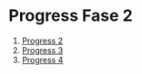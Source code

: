 # Progress Fase 2

1. [Progress 2](https://drive.google.com/drive/folders/18E89n3ibNoNGHaGJWZAOv8DvEwCmKMoj?usp=share_link)
2. [Progress 3](https://drive.google.com/drive/folders/1M1RsxHXx93l6aguat95yG0ETcBXKCGy3?usp=share_link) 
3. [Progress 4](https://drive.google.com/drive/folders/1rInvhc_6PhJE3VvqS0FCNiEGAHwgJZh0?usp=share_link)

